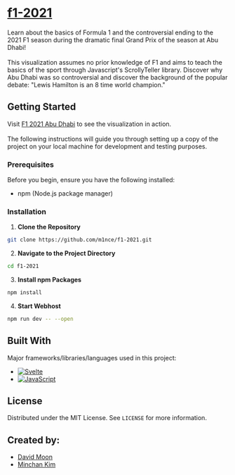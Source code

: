 <h1>
  <a href='https://m1nce.github.io/f1-2021/'>
    f1-2021
  </a>
</h1>
<p>
Learn about the basics of Formula 1 and the controversial ending to the 2021 F1 season during the dramatic final Grand Prix of the season at Abu Dhabi! <br><br>
This visualization assumes no prior knowledge of F1 and aims to teach the basics of the sport through Javascript's ScrollyTeller library. Discover why Abu Dhabi was so controversial and discover the background of the popular debate: "Lewis Hamilton is an 8 time world champion."
</p>



<!-- GETTING STARTED -->
## Getting Started
Visit <a href="https://m1nce.github.io/f1-2021/" target="_blank">F1 2021 Abu Dhabi</a> to see the visualization in action. <br><br>
The following instructions will guide you through setting up a copy of the project on your local machine for development and testing purposes.

### Prerequisites
Before you begin, ensure you have the following installed:
- npm (Node.js package manager)

### Installation
1. **Clone the Repository**
  ```bash
  git clone https://github.com/m1nce/f1-2021.git
  ```

2. **Navigate to the Project Directory**
 ```bash
 cd f1-2021
 ```
3. **Install npm Packages**
 ```bash
 npm install
 ```
4. **Start Webhost**
 ```bash
 npm run dev -- --open
 ```

<!-- LANGUAGES/FRAMEWORKS -->
## Built With

Major frameworks/libraries/languages used in this project:

* [![Svelte][Svelte.dev]][Svelte-url]
* [![JavaScript][Javascript]][Javascript-url]

<!-- LICENSE -->
## License

Distributed under the MIT License. See `LICENSE` for more information.

<!-- CONTRIBUTORS -->
## Created by:
* [David Moon](https://github.com/D2jc)
* [Minchan Kim](https://github.com/m1nce)

<!-- MARKDOWN LINKS & IMAGES -->
[Javascript]: https://shields.io/badge/JavaScript-F7DF1E?logo=JavaScript&logoColor=000&style=flat-square
[Javascript-url]: https://www.javascript.com/
[Svelte.dev]: https://img.shields.io/badge/Svelte-4A4A55?style=for-the-badge&logo=svelte&logoColor=FF3E00
[Svelte-url]: https://svelte.dev/
